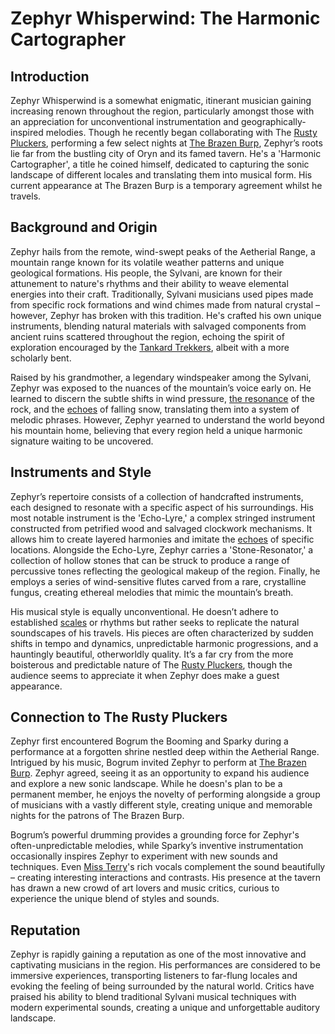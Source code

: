 # Zephyr Whisperwind: The Harmonic Cartographer

## Introduction

Zephyr Whisperwind is a somewhat enigmatic, itinerant musician gaining increasing renown throughout the region, particularly amongst those with an appreciation for unconventional instrumentation and geographically-inspired melodies. Though he recently began collaborating with The [Rusty Pluckers](/geography/settlement/city/city-of-or/shop/the-brazen-burp/rusty-pluckers.md), performing a few select nights at [The Brazen Burp](/geography/settlement/city/city-of-or/shop/the-brazen-burp.md), Zephyr’s roots lie far from the bustling city of Oryn and its famed tavern. He's a 'Harmonic Cartographer', a title he coined himself, dedicated to capturing the sonic landscape of different locales and translating them into musical form. His current appearance at The Brazen Burp is a temporary agreement whilst he travels.

## Background and Origin

Zephyr hails from the remote, wind-swept peaks of the Aetherial Range, a mountain range known for its volatile weather patterns and unique geological formations. His people, the Sylvani, are known for their attunement to nature's rhythms and their ability to weave elemental energies into their craft. Traditionally, Sylvani musicians used pipes made from specific rock formations and wind chimes made from natural crystal – however, Zephyr has broken with this tradition. He's crafted his own unique instruments, blending natural materials with salvaged components from ancient ruins scattered throughout the region, echoing the spirit of exploration encouraged by the [Tankard Trekkers](/structure/society/profession/tankard-trekkers.md), albeit with a more scholarly bent.

Raised by his grandmother, a legendary windspeaker among the Sylvani, Zephyr was exposed to the nuances of the mountain’s voice early on. He learned to discern the subtle shifts in wind pressure, [the resonance](/raw/20250501/cataclysm/the-resonance.md) of the rock, and the [echoes](/raw/20250501/soul/echoes.md) of falling snow, translating them into a system of melodic phrases. However, Zephyr yearned to understand the world beyond his mountain home, believing that every region held a unique harmonic signature waiting to be uncovered. 

## Instruments and Style

Zephyr’s repertoire consists of a collection of handcrafted instruments, each designed to resonate with a specific aspect of his surroundings. His most notable instrument is the 'Echo-Lyre,' a complex stringed instrument constructed from petrified wood and salvaged clockwork mechanisms. It allows him to create layered harmonies and imitate the [echoes](/raw/20250501/soul/echoes.md) of specific locations. Alongside the Echo-Lyre, Zephyr carries a 'Stone-Resonator,' a collection of hollow stones that can be struck to produce a range of percussive tones reflecting the geological makeup of the region. Finally, he employs a series of wind-sensitive flutes carved from a rare, crystalline fungus, creating ethereal melodies that mimic the mountain’s breath. 

His musical style is equally unconventional. He doesn’t adhere to established [scales](/geography/landmark/scale.md) or rhythms but rather seeks to replicate the natural soundscapes of his travels. His pieces are often characterized by sudden shifts in tempo and dynamics, unpredictable harmonic progressions, and a hauntingly beautiful, otherworldly quality. It’s a far cry from the more boisterous and predictable nature of The [Rusty Pluckers](/geography/settlement/city/city-of-or/shop/the-brazen-burp/rusty-pluckers.md), though the audience seems to appreciate it when Zephyr does make a guest appearance.

## Connection to The Rusty Pluckers

Zephyr first encountered Bogrum the Booming and Sparky during a performance at a forgotten shrine nestled deep within the Aetherial Range. Intrigued by his music, Bogrum invited Zephyr to perform at [The Brazen Burp](/geography/settlement/city/city-of-or/shop/the-brazen-burp.md). Zephyr agreed, seeing it as an opportunity to expand his audience and explore a new sonic landscape. While he doesn's plan to be a permanent member, he enjoys the novelty of performing alongside a group of musicians with a vastly different style, creating unique and memorable nights for the patrons of The Brazen Burp. 

Bogrum’s powerful drumming provides a grounding force for Zephyr's often-unpredictable melodies, while Sparky’s inventive instrumentation occasionally inspires Zephyr to experiment with new sounds and techniques. Even [Miss Terry](/being/character/miss-terry.md)'s rich vocals complement the sound beautifully – creating interesting interactions and contrasts. His presence at the tavern has drawn a new crowd of art lovers and music critics, curious to experience the unique blend of styles and sounds. 

## Reputation

Zephyr is rapidly gaining a reputation as one of the most innovative and captivating musicians in the region. His performances are considered to be immersive experiences, transporting listeners to far-flung locales and evoking the feeling of being surrounded by the natural world. Critics have praised his ability to blend traditional Sylvani musical techniques with modern experimental sounds, creating a unique and unforgettable auditory landscape.
